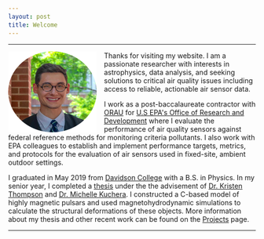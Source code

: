 ```yaml
---
layout: post
title: Welcome
---
```


-----
<img style="float: left;width:180px;height:165px; padding-right: 15px;" src="media\img\Gradpic_lowres.png">
Thanks for visiting my website. I am a passionate researcher with interests in astrophysics, data analysis, and seeking solutions to critical air quality issues including access to reliable, actionable air sensor data.

I work as a post-baccalaureate contractor with [ORAU](https://www.orau.org/index.html) for [U.S EPA's Office of Research and Development](https://www.epa.gov/aboutepa/about-office-research-and-development-ord) where I evaluate the performance of air quality sensors against federal reference methods for monitoring criteria pollutants. I also work with EPA colleagues to establish and implement performance targets, metrics, and protocols for the evaluation of air sensors used in fixed-site, ambient outdoor settings.

I graduated in May 2019 from [Davidson College](https://www.davidson.edu) with a B.S. in Physics.
In my senior year, I completed a [thesis](https://samfrederick.github.io/media/docs/frederick-thesis.pdf) under the the advisement of [Dr. Kristen Thompson](https://www.davidson.edu/people/kristen-thompson) and [Dr. Michelle Kuchera](https://www.davidson.edu/people/michelle-kuchera). I constructed a C-based model of highly magnetic pulsars and used magnetohydrodynamic simulations to calculate the structural deformations of these objects. More information about my thesis and other recent work can be found on the [Projects](https://samfrederick.github.io/projects) page.
<hr/>
